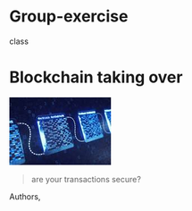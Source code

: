 # Group-exercise
class
# Blockchain taking over 

![blockchain](download.jpg)

>are your transactions secure?

Authors, 
